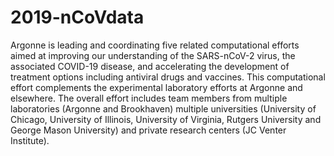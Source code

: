 # 2019-nCoVdata

Argonne is leading and coordinating five related computational efforts aimed at improving our
understanding of the SARS-nCoV-2 virus, the associated COVID-19 disease, and accelerating
the development of treatment options including antiviral drugs and vaccines.   This computational effort complements the experimental laboratory efforts at Argonne and elsewhere.  The overall effort includes team members from multiple laboratories (Argonne and Brookhaven) multiple universities (University of Chicago, University of Illinois, University of Virginia, Rutgers University and George Mason University) and private research centers (JC Venter Institute).   
